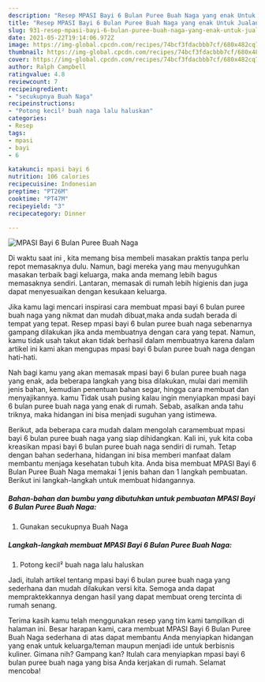 ```yaml
---
description: "Resep MPASI Bayi 6 Bulan Puree Buah Naga yang enak Untuk Jualan"
title: "Resep MPASI Bayi 6 Bulan Puree Buah Naga yang enak Untuk Jualan"
slug: 931-resep-mpasi-bayi-6-bulan-puree-buah-naga-yang-enak-untuk-jualan
date: 2021-05-22T19:14:06.972Z
image: https://img-global.cpcdn.com/recipes/74bcf3fdacbbb7cf/680x482cq70/mpasi-bayi-6-bulan-puree-buah-naga-foto-resep-utama.jpg
thumbnail: https://img-global.cpcdn.com/recipes/74bcf3fdacbbb7cf/680x482cq70/mpasi-bayi-6-bulan-puree-buah-naga-foto-resep-utama.jpg
cover: https://img-global.cpcdn.com/recipes/74bcf3fdacbbb7cf/680x482cq70/mpasi-bayi-6-bulan-puree-buah-naga-foto-resep-utama.jpg
author: Ralph Campbell
ratingvalue: 4.8
reviewcount: 7
recipeingredient:
- "secukupnya Buah Naga"
recipeinstructions:
- "Potong kecil² buah naga lalu haluskan"
categories:
- Resep
tags:
- mpasi
- bayi
- 6

katakunci: mpasi bayi 6 
nutrition: 106 calories
recipecuisine: Indonesian
preptime: "PT26M"
cooktime: "PT47M"
recipeyield: "3"
recipecategory: Dinner

---
```



![MPASI Bayi 6 Bulan Puree Buah Naga](https://img-global.cpcdn.com/recipes/74bcf3fdacbbb7cf/680x482cq70/mpasi-bayi-6-bulan-puree-buah-naga-foto-resep-utama.jpg)

Di waktu  saat ini , kita memang bisa membeli masakan praktis tanpa perlu repot memasaknya dulu. Namun, bagi mereka yang mau menyuguhkan masakan terbaik bagi keluarga, maka anda memang lebih bagus memasaknya sendiri. Lantaran, memasak di rumah lebih higienis dan juga dapat menyesuaikan dengan kesukaan keluarga.

Jika kamu lagi mencari inspirasi cara membuat mpasi bayi 6 bulan puree buah naga yang nikmat dan mudah dibuat,maka anda sudah berada di tempat yang tepat. Resep mpasi bayi 6 bulan puree buah naga  sebenarnya gampang dilakukan jika anda membuatnya dengan cara yang tepat. Namun, kamu tidak usah takut akan tidak berhasil dalam membuatnya 
karena dalam artikel ini kami akan mengupas mpasi bayi 6 bulan puree buah naga dengan hati-hati.  



Nah bagi kamu yang akan memasak mpasi bayi 6 bulan puree buah naga yang enak, ada beberapa langkah yang bisa dilakukan, mulai dari memilih jenis bahan, kemudian penentuan bahan segar, hingga cara membuat dan menyajikannya. kamu Tidak usah pusing kalau ingin menyiapkan mpasi bayi 6 bulan puree buah naga yang enak di rumah. Sebab, asalkan anda  tahu triknya, maka hidangan ini bisa menjadi suguhan yang istimewa.

Berikut, ada beberapa cara mudah dalam mengolah caramembuat mpasi bayi 6 bulan puree buah naga yang siap dihidangkan. Kali ini, yuk kita coba kreasikan mpasi bayi 6 bulan puree buah naga sendiri di rumah. Tetap dengan bahan sederhana, hidangan ini bisa memberi manfaat dalam membantu menjaga kesehatan tubuh kita. Anda bisa membuat MPASI Bayi 6 Bulan Puree Buah Naga memakai 1 jenis bahan dan 1 langkah pembuatan. Berikut ini langkah-langkah untuk membuat hidangannya.

<!--inarticleads1-->

##### Bahan-bahan dan bumbu yang dibutuhkan untuk pembuatan MPASI Bayi 6 Bulan Puree Buah Naga:

1. Gunakan secukupnya Buah Naga




<!--inarticleads2-->

##### Langkah-langkah membuat MPASI Bayi 6 Bulan Puree Buah Naga:

1. Potong kecil² buah naga lalu haluskan




Jadi, itulah artikel tentang  mpasi bayi 6 bulan puree buah naga  yang sederhana dan mudah dilakukan versi kita. Semoga anda dapat mempraktekkannya dengan hasil yang dapat membuat oreng tercinta di rumah senang. 

Terima kasih kamu telah menggunakan resep yang tim kami tampilkan di halaman ini. Besar harapan kami, cara membuat  MPASI Bayi 6 Bulan Puree Buah Naga sederhana di atas dapat membantu Anda menyiapkan hidangan yang enak untuk keluarga/teman maupun menjadi ide untuk berbisnis kuliner. Gimana nih? Gampang kan? Itulah cara menyiapkan mpasi bayi 6 bulan puree buah naga yang bisa Anda kerjakan di rumah. Selamat mencoba!

